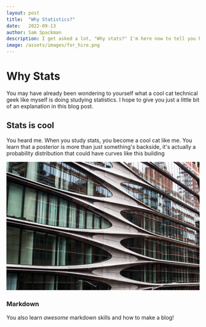```yaml
---
layout: post
title:  "Why Statistics?"
date:   2022-09-13
author: Sam Spackman
description: I get asked a lot, "Why stats?" I'm here now to tell you how I got here
image: /assets/images/for_hire.png
---
```


# Why Stats

You may have already been wondering to yourself what a cool cat technical geek like myself is doing studying statistics. I hope to give you just a little bit of an explanation in this blog post.

## Stats is **cool**

You heard me. When you study stats, you become a cool cat like me. You learn that a posterior is more than just something's backside, it's actually a probability distribution that could have curves like this building

![Figure](https://github.com/sspackman99/stat386-projects/raw/main/assets/images/curves.png)


### Markdown

You also learn *awesome* markdown skills and how to make a blog!
